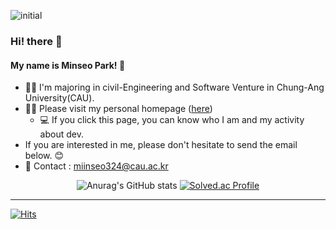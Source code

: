 ![initial](https://user-images.githubusercontent.com/67571521/211616557-b76269f9-ce4a-41dd-b1ec-e8389fb42b53.jpg)

### Hi! there :baby_chick:
#### My name is Minseo Park! 🐥

- 👩‍🎓 I'm majoring in civil-Engineering and Software Venture in Chung-Ang University(CAU).
- 👩‍💻 Please visit my personal homepage ([here](https://miiiiinseo.notion.site/MINSEO-PARK-f2fac2e592ba43a5aef76e0189ab2acc))
	- :computer: If you click this page, you can know who I am and my activity about dev.
- If you are interested in me, please don't hesitate to send the email below. :blush: 
- :postbox: Contact : miinseo324@cau.ac.kr

<div align=center>

![Anurag's GitHub stats](https://github-readme-stats.vercel.app/api?username=miinseo324&theme=flag-india&show_icons=true) [![Solved.ac Profile](http://mazassumnida.wtf/api/v2/generate_badge?boj=miinseo324)](https://solved.ac/miinseo324/)

---------------------------------------------------------------------------------
<div align=left>
	
[![Hits](https://hits.seeyoufarm.com/api/count/incr/badge.svg?url=https%3A%2F%2Fgithub.com%2Fmiinseo324&count_bg=%23CC3333&title_bg=%2326BB98&icon=&icon_color=%23E7E7E7&title=hits&edge_flat=true)](https://hits.seeyoufarm.com)



<!--
**miinseo324/miinseo324** is a ✨ _special_ ✨ repository because its `README.md` (this file) appears on your GitHub profile.

Here are some ideas to get you started:

- 🔭 I’m currently working on ...
- 🌱 I’m currently learning ...
- 👯 I’m looking to collaborate on ...
- 🤔 I’m looking for help with ...
- 💬 Ask me about ...
- 📫 How to reach me: ...
- 😄 Pronouns: ...
- ⚡ Fun fact: ...
-->

